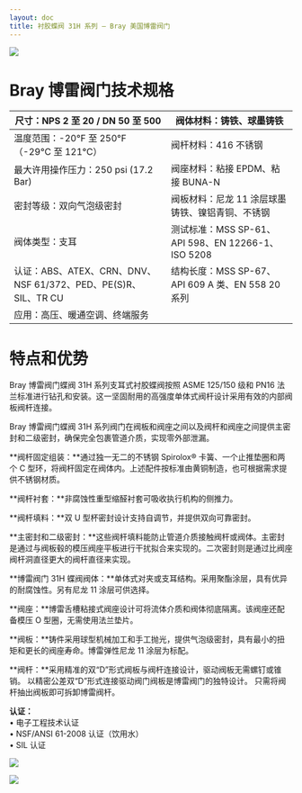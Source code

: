 ```yaml
---
layout: doc
title: 衬胶蝶阀 31H 系列 – Bray 美国博雷阀门
---
```


![](/2022/08/resilientseatedvalves_s31h_thumbnail.jpg)

# Bray 博雷阀门技术规格

| 尺寸：NPS 2 至 20 / DN 50 至 500                               | 阀体材料：铸铁、球墨铸铁                           |
| -------------------------------------------------------------- | -------------------------------------------------- |
| 温度范围：\-20°F 至 250°F（-29°C 至 121°C）                    | 阀杆材料：416 不锈钢                               |
| 最大许用操作压力：250 psi (17.2 Bar)                           | 阀座材料：粘接 EPDM、粘接 BUNA-N                   |
| 密封等级：双向气泡级密封                                       | 阀板材料：尼龙 11 涂层球墨铸铁、镍铝青铜、不锈钢   |
| 阀体类型：支耳                                                 | 测试标准：MSS SP-61、API 598、EN 12266-1、ISO 5208 |
| 认证：ABS、ATEX、CRN、DNV、NSF 61/372、PED、PE(S)R、SIL、TR CU | 结构长度：MSS SP-67、API 609 A 类、EN 558 20 系列  |
| 应用：高压、暖通空调、终端服务                                 |                                                    |

# 特点和优势

Bray 博雷阀门蝶阀 31H 系列支耳式衬胶蝶阀按照 ASME 125/150 级和 PN16 法兰标准进行钻孔和安装。这一坚固耐用的高强度单体式阀杆设计采用有效的内部阀板阀杆连接。

Bray 博雷阀门蝶阀 31H 系列阀门在阀板和阀座之间以及阀杆和阀座之间提供主密封和二级密封，确保完全包裹管道介质，实现零外部泄漏。

**阀杆固定组装：**通过独一无二的不锈钢 Spirolox® 卡簧、一个止推垫圈和两个 C 型环，将阀杆固定在阀体内。上述配件按标准由黄铜制造，也可根据需求提供不锈钢材质。

**阀杆衬套：**非腐蚀性重型缩醛衬套可吸收执行机构的侧推力。

**阀杆填料：**双 U 型杯密封设计支持自调节，并提供双向可靠密封。

**主密封和二级密封：**这些阀杆填料能防止管道介质接触阀杆或阀体。主密封是通过与阀板毂的模压阀座平板进行干扰拟合来实现的。二次密封则是通过比阀座阀杆洞直径更大的阀杆直径来实现。

**博雷阀门 31H 蝶阀阀体：**单体式对夹或支耳结构。采用聚酯涂层，具有优异的耐腐蚀性。另有尼龙 11 涂层可供选择。

**阀座：**博雷舌槽粘接式阀座设计可将流体介质和阀体彻底隔离。该阀座还配备模压 O 型圈，无需使用法兰垫片。

**阀板：**铸件采用球型机械加工和手工抛光，提供气泡级密封，具有最小的扭矩和更长的阀座寿命。博雷弹性尼龙 11 涂层为标配。

**阀杆：**采用精准的双“D”形式阀板与阀杆连接设计，驱动阀板无需螺钉或锥销。 以精密公差双“D”形式连接驱动阀门阀板是博雷阀门的独特设计。 只需将阀杆抽出阀板即可拆卸博雷阀杆。

**认证：**  
• 电子工程技术认证  
• NSF/ANSI 61-2008 认证（饮用水）  
• SIL 认证

![](/2022/10/%E6%88%AA%E5%B1%8F2022-10-14-%E4%B8%8A%E5%8D%8810.11.47-1024x557.png)

![](/2022/10/%E6%88%AA%E5%B1%8F2022-10-14-%E4%B8%8A%E5%8D%8810.12.00-1024x571.png)
